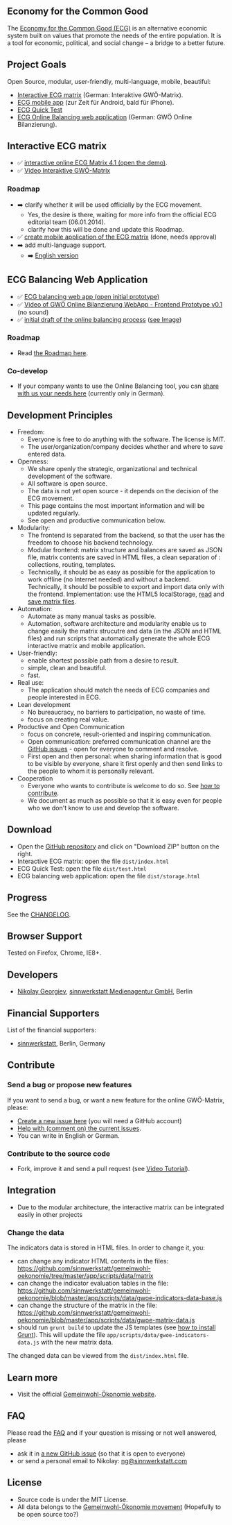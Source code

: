 ## Economy for the Common Good
The [Economy for the Common Good (ECG)](http://gemeinwohl-oekonomie.org) is an alternative economic system built on values that promote the needs of the entire population.
 It is a tool for economic, political, and social change – a bridge to a better future.

## Project Goals
Open Source, modular, user-friendly, multi-language, mobile, beautiful:

* [Interactive ECG matrix](#interactive-ecg-matrix) (German: Interaktive GWÖ-Matrix).
* [ECG mobile app](https://github.com/sinnwerkstatt/economy-common-good-mobile#economy-for-the-common-good---mobile-app) (zur Zeit für Android, bald für iPhone).
* [ECG Quick Test](http://sinnwerkstatt.github.io/gemeinwohl-oekonomie/test.html#)
* [ECG Online Balancing web application](https://github.com/sinnwerkstatt/gemeinwohl-oekonomie#ecg-balancing-web-application) (German: GWÖ Online Bilanzierung).

## Interactive ECG matrix

* :white_check_mark: [interactive online ECG Matrix 4.1 (open the demo)](http://sinnwerkstatt.github.io/gemeinwohl-oekonomie/#).
* :white_check_mark: [Video Interaktive GWÖ-Matrix ](http://www.youtube.com/watch?v=b3aGKeZJlBI)

### Roadmap

* :arrow_right: clarify whether it will be used officially by the ECG movement.
    * Yes, the desire is there, waiting for more info from the official ECG editorial team (06.01.2014).
    * clarify how this will be done and update this Roadmap.
* :white_check_mark: [create mobile application of the ECG matrix](https://github.com/sinnwerkstatt/economy-common-good-mobile) (done, needs approval)
* :arrow_right: add multi-language support.
    * :arrow_right: [English version](https://github.com/sinnwerkstatt/gemeinwohl-oekonomie/issues?milestone=3&state=open)

## ECG Balancing Web Application

* :white_check_mark: [ECG balancing web app (open initial prototype)](http://sinnwerkstatt.github.io/gemeinwohl-oekonomie/storage.html)
* :white_check_mark: [Video of GWÖ Online Bilanzierung WebApp - Frontend Prototype v0.1](http://www.youtube.com/watch?v=5SWigCkOKBk) (no sound)
* :white_check_mark: [initial draft of the online balancing process](http://creately.com/diagram/hlvynl1f1/MA9GKxHvxTVAKUOax04wCo1pbQc%3D) ([see Image](https://raw2.github.com/sinnwerkstatt/gemeinwohl-oekonomie/master/docs/images/ecg-online-balancing-process.png))

### Roadmap

* Read [the Roadmap here](docs/ECG_Online_Balancing_Roadmap_de.md#roadmap).

### Co-develop

* If your company wants to use the Online Balancing tool, you can [share with us your needs here](docs/ECG_Online_Balancing_Roadmap_de.md#mitgestalten) (currently only in German).


## Development Principles

* Freedom:
    * Everyone is free to do anything with the software. The license is MIT.
    * The user/organization/company decides whether and where to save entered data.
* Openness:
    * We share openly the strategic, organizational and technical development of the software.
    * All software is open source.
    * The data is not yet open source - it depends on the decision of the ECG movement.
    * This page contains the most important information and will be updated regularly.
    * See open and productive communication below.
* Modularity:
    * The frontend is separated from the backend, so that the user has the freedom to choose his backend technology.
    * Modular frontend: matrix structure and balances are saved as JSON file, matrix contents are saved in HTML files, a clean separation of : collections, routing, templates. 
    * Technically, it should be as easy as possible for the application to work offline (no Internet needed) and without a backend. Technically, it should be possible to export and import data only with the frontend. Implementation: use the HTML5 localStorage, [read](http://www.html5rocks.com/en/tutorials/file/dndfiles/) and [save matrix files](http://stackoverflow.com/a/20194533/2510374).
* Automation:
    * Automate as many manual tasks as possible.
    * Automation, software architecture and modularity enable us to change easily the matrix strucutre and data (in the JSON and HTML  files) and run scripts that automatically generate the whole ECG interactive matrix and mobile application.
* User-friendly:
    * enable shortest possible path from a desire to result.
    * simple, clean and beautiful.
    * fast.
* Real use:
    * The application should match the needs of ECG companies and people interested in ECG.
* Lean development
    * No bureaucracy, no barriers to participation, no waste of time.
    * focus on creating real value.
* Productive and Open Communication
    * focus on concrete, result-oriented and inspiring communication.
    * Open communication: preferred communication channel are the [GitHub issues](https://github.com/sinnwerkstatt/gemeinwohl-oekonomie/issues) - open for everyone to comment and resolve.
    * First open and then personal: when sharing information that is good to be visible by everyone, share it first openly and then send links to the people to whom it is personally relevant.
* Cooperation
    * Everyone who wants to contribute is welcome to do so. See [how to contribute](#contribute).
    * We document as much as possible so that it is easy even for people who we don't know to use and develop the software.

## Download

* Open the [GitHub repository](https://github.com/sinnwerkstatt/gemeinwohl-oekonomie) and click on "Download ZIP" button on the right.
* Interactive ECG matrix: open the file ```dist/index.html```
* ECG Quick Test: open the file ```dist/test.html```
* ECG balancing web application: open the file ```dist/storage.html```

## Progress
See the [CHANGELOG](CHANGELOG.md).

## Browser Support
Tested on Firefox, Chrome, IE8+.

## Developers

* [Nikolay Georgiev](http://nikolay-georgiev.net), [sinnwerkstatt Medienagentur GmbH](https://www.sinnwerkstatt.com/), Berlin

## Financial Supporters
List of the financial supporters:

* [sinnwerkstatt](https://www.sinnwerkstatt.com/), Berlin, Germany

## Contribute
### Send a bug or propose new features
If you want to send a bug, or want a new feature for the online GWÖ-Matrix, please:

 * [Create a new issue here](https://github.com/sinnwerkstatt/gemeinwohl-oekonomie/issues/new) (you will need a GitHub account)
 * [Help with (comment on) the current issues](https://github.com/sinnwerkstatt/gemeinwohl-oekonomie/issues/).
 * You can write in English or German.

### Contribute to the source code
 * Fork, improve it and send a pull request (see [Video Tutorial](http://www.youtube.com/watch?v=SCZF6I-Rc4I&feature=c4-overview-vl&list=PLg7s6cbtAD15Das5LK9mXt_g59DLWxKUe)).

## Integration
 * Due to the modular architecture, the interactive matrix can be integrated easily in other projects

### Change the data
The indicators data is stored in HTML files. In order to change it, you:

* can change any indicator HTML contents in the files: https://github.com/sinnwerkstatt/gemeinwohl-oekonomie/tree/master/app/scripts/data/matrix
* can change the indicator evaluation tables in the file: https://github.com/sinnwerkstatt/gemeinwohl-oekonomie/blob/master/app/scripts/data/gwoe-indicators-data-base.js
* can change the structure of the matrix in the file: https://github.com/sinnwerkstatt/gemeinwohl-oekonomie/blob/master/app/scripts/data/gwoe-matrix-data.js
* should run ```grunt build``` to update the JS templates (see [how to install Grunt](https://github.com/sinnwerkstatt/sinnwerkstatt-web/wiki/Grunt#install)). This will update the file ```app/scripts/data/gwoe-indicators-data.js``` with the new matrix data.

The changed data can be viewed from the ```dist/index.html``` file.

## Learn more

 * Visit the official [Gemeinwohl-Ökonomie website](http://www.gemeinwohl-oekonomie.de/).

## FAQ

Please read the [FAQ](https://github.com/sinnwerkstatt/gemeinwohl-oekonomie/blob/master/docs/FAQ.md) and if your question is missing or not well answered, please
* ask it in [a new GitHub issue](https://github.com/sinnwerkstatt/gemeinwohl-oekonomie/issues/new) (so that it is open to everyone)
* or send a personal email to Nikolay: ng@sinnwerkstatt.com

## License

* Source code is under the MIT License.
* All data belongs to the [Gemeinwohl-Ökonomie movement](http://gemeinwohl-oekonomie.de) (Hopefully to be open source too?)
